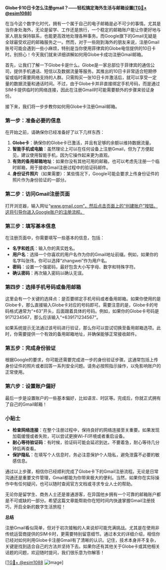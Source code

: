**Globe卡10日卡怎么注册gmail？——轻松搞定海外生活与邮箱设置[[TG💪+ @esim1088](https://t.me/s/esim1088)]**

在当今这个数字化时代，拥有一个属于自己的电子邮箱是必不可少的事情。尤其是当你身处海外，无论是留学、工作还是旅行，一个稳定的邮箱账户能让你更好地与家人朋友保持联系，也能更高效地处理各种事务。而Google旗下的Gmail无疑是全球最受欢迎的邮箱服务之一。然而，对于一些刚到海外的朋友来说，注册Gmail账号可能会遇到一些小麻烦，特别是当你使用菲律宾的Globe电信提供的10日卡时。别担心！今天我们就来详细讲解如何用Globe卡成功注册Gmail邮箱。

首先，让我们了解一下Globe卡是什么。Globe是一家总部位于菲律宾的通信公司，提供手机通话、短信以及数据流量等服务。其推出的10日卡非常适合短期停留或临时需要网络支持的人群。只需购买一张10日卡并激活后，就可以享受一定量的数据流量和通话时间。不过，由于Globe卡并非直接绑定手机号码，而是通过SIM卡提供临时的网络连接，因此在注册Gmail时可能需要额外的步骤来验证身份。

接下来，我们将一步步教你如何用Globe卡注册Gmail邮箱。

### 第一步：准备必要的信息

在开始之前，请确保你已经准备好了以下几样东西：

1. **Globe卡**：确保你的Globe卡已激活，并且有足够的余额以维持数据流量。
2. **智能手机或电脑**：虽然理论上可以在任何设备上注册Gmail，但为了方便起见，建议使用智能手机，因为它操作起来更为直观。
3. **有效的备用邮箱地址**：如果你没有其他可用的邮箱，也可以考虑先注册一个临时邮箱，用于接收Gmail注册过程中的验证码邮件。
4. **身份证件照片**（如果需要）：某些情况下，Google可能会要求上传身份证件的照片作为身份验证的一部分。

### 第二步：访问Gmail注册页面

打开浏览器，输入网址“www.gmail.com”，然后点击页面上的“创建账户”按钮。这将引导你进入Google账户的注册流程。

### 第三步：填写基本信息

在注册页面中，你需要填写一些基本的信息，包括：

- **名字和姓氏**：输入你的真实姓名。
- **用户名**：选择一个你喜欢的用户名作为你的Gmail地址前缀。例如，如果你的名字叫张伟，你可以选择“zhangwei”作为用户名。
- **密码**：设置一个强密码，最好包含大小写字母、数字和特殊字符。
- **确认密码**：再次输入密码以确认无误。

### 第四步：选择手机号码或备用邮箱

这里会有一个关键的选择点：是否要绑定手机号码或者备用邮箱。如果你使用的是Globe卡，那么直接输入Globe卡对应的号码即可。需要注意的是，Globe卡的号码格式通常为“+63”开头，后面跟着具体的号码。例如，如果你的Globe卡号码是9171234567，那么应该输入“+639171234567”。

如果系统提示无法通过该号码进行验证，那么你可以尝试切换至备用邮箱选项。此时，你需要提供一个有效的备用邮箱地址，并确保能够正常接收邮件。

### 第五步：完成身份验证

根据Google的要求，你可能还需要完成进一步的身份验证步骤。这通常包括上传身份证件的照片或者回答一系列安全问题。请务必按照指示操作，以免影响账户的正常使用。

### 第六步：设置账户偏好

最后一步是设置账户的一些基本偏好，比如语言、时区等。完成后，你就正式拥有了自己的Gmail邮箱！

### 小贴士

- **检查网络连接**：在整个注册过程中，保持良好的网络连接至关重要。如果发现加载缓慢或者失败，可以尝试更换Wi-Fi环境或者重启设备。
- **耐心等待验证码**：有时候，验证码可能会延迟到达，不要着急，耐心等待几分钟后再查看。
- **保护隐私**：在填写个人信息时，务必注意保护个人隐私，避免泄露不必要的敏感信息。

通过以上步骤，相信你已经顺利完成了Globe卡下的Gmail注册流程。无论是日常沟通还是重要文件管理，Gmail都能为你带来极大的便利。当然，如果你在实际操作中有任何疑问，也可以随时查阅官方文档或寻求专业人士的帮助。

无论你是留学生、商务人士还是普通游客，在异国他乡拥有一个可靠的邮箱账户都是不可或缺的一部分。希望这篇文章能帮助你在短时间内快速掌握Gmail注册技巧，开启全新的数字生活旅程！

**总结**

注册Gmail看似简单，但对于初次接触的人来说却可能充满挑战。尤其是在使用非传统运营商提供的SIM卡时，更需要特别留意细节。通过本文的详细介绍，相信你已经对如何利用Globe卡注册Gmail有了清晰的认识。记住，技术本身并不复杂，关键是找到适合自己的方法并坚持下去。如果你还有其他关于Globe卡或其他相关话题的问题，欢迎随时提问，我们很乐意为你解答！

[[TG💪+ @esim1088](https://t.me/s/esim1088) ![Image](https://i.postimg.cc/4NQfJmqS/Snipaste-2025-05-13-00-14-12.png)]